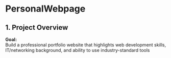 # PersonalWebpage


## 1. Project Overview

**Goal:**  
Build a professional portfolio website that highlights web development skills, IT/networking background, and ability to use industry-standard tools 


